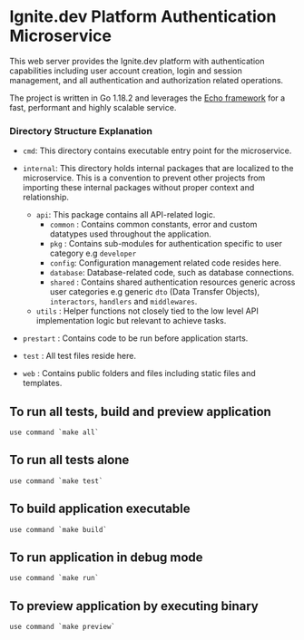 # Ignite.dev Platform Authentication Microservice

This web server provides the Ignite.dev platform  with authentication capabilities including user account creation, login and session management, and all authentication and authorization related operations.


The project is written in Go 1.18.2 and leverages the
[Echo framework](https://echo.labstack.com/) for a fast, performant and highly scalable service.


### Directory Structure Explanation

- `cmd`: This directory contains executable entry point for the microservice.

- `internal`: This directory holds internal packages that are localized to the microservice. This is a convention to prevent other projects from importing these internal packages without proper context and relationship.
  - `api`: This package contains all API-related logic.
    - `common` : Contains common constants, error and custom datatypes used throughout the application.
    - `pkg` : Contains sub-modules for authentication specific to user category e.g `developer`
    - `config`: Configuration management related code resides   here.
    - `database`: Database-related code, such as database connections.
    - `shared` : Contains shared authentication resources generic across user categories e.g generic `dto` (Data Transfer Objects), `interactors`, `handlers` and `middlewares`.
  - `utils` : Helper functions not closely tied to the low level API implementation logic but relevant to achieve tasks.
- `prestart` : Contains code to be run before application starts.
- `test` : All test files reside here.
- `web` : Contains public folders and files including static files and templates.




## To run all tests, build and preview application 

    use command `make all`

## To run all tests alone

    use command `make test`

## To build application executable

    use command `make build`

## To run application in debug mode

    use command `make run`

## To preview application by executing binary

    use command `make preview`